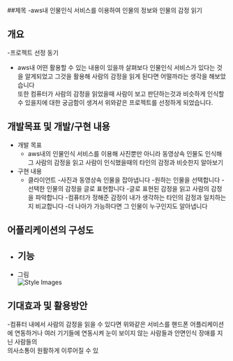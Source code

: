 ##제목
-aws내 인물인식 서비스를 이용하여 인물의 정보와 인물의 감정 읽기 

## 개요
-프로젝트 선정 동기
 - aws내 어떤 활용할 수 있는 내용이 있을까 살펴보다 인물인식 서비스가 있다는 것을 알게되었고 그것을 활용해 사람의 감정을 읽게 된다면 어떨까라는 생각을 해보았습니다 </br>
 또한 컴퓨터가 사람의 감정을 읽었을때 사람이 보고 판단하는것과 비슷하게 인식할 수 있을지에 대한 궁금함이 생겨서 위와같은 프로젝트를 선정하게 되었습니다. 

## 개발목표 및 개발/구현 내용
- 개발 목표
  - aws내의 인물인식 서비스를 이용해 사진뿐만 아니라 동영상속 인물도 인식해 그 사람의 감정을 읽고 사람이 인식했을때의 타인의 감정과 비슷한지 알아보기
- 구현 내용
  - 클라이언트
    -사진과 동영상속 인물을 잡아냅니다
    -원하는 인물을 선택합니다
    -선택한 인물의 감정을 글로 표현합니다
    -글로 표현된 감정을 읽고 사람의 감정을 파악합니다
    -컴퓨터가 정해준 감정이 내가 생각하는 타인의 감정과 일치하는지 비교합니다
    -더 나아가 가능하다면 그 인물이 누구인지도 알아냅니다
    

## 어플리케이션의 구성도
- 기능
  - 
- 그림 </br>
  ![Style Images]()</br>
  


## 기대효과 및 활용방안
 -컴퓨터 내에서 사람의 감정을 읽을 수 있다면 위와같은 서비스를 핸드폰 어플리케이션에 연동하거나 여러 기기들에 연동시켜 눈이 보이지 않는 사람들과 안면인식 장애를 지닌 사람들의</br>
 의사소통이 원활하게 이루어질 수 있

